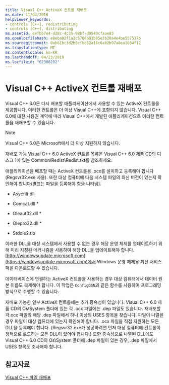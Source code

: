 ```yaml
---
title: Visual C++ ActiveX 컨트롤 재배포
ms.date: 11/04/2016
helpviewer_keywords:
- controls [C++], redistributing
- controls [C++], distributing
ms.assetid: eefbb7e4-d28c-4c35-98bf-d9540cfaae83
ms.openlocfilehash: e8eba02f1a2c5706a91b85e3b20a4e4be557537b
ms.sourcegitcommit: 0ab61bc3d2b6cfbd52a16c6ab2b97a8ea1864f12
ms.translationtype: MT
ms.contentlocale: ko-KR
ms.lasthandoff: 04/23/2019
ms.locfileid: "62388282"
---
```

# <a name="redistributing-visual-c-activex-controls"></a>Visual C++ ActiveX 컨트롤 재배포

Visual C++ 6.0은 다시 배포할 애플리케이션에서 사용할 수 있는 ActiveX 컨트롤을 제공합니다. 이러한 컨트롤은 더 이상 Visual C++에 포함되지 않습니다. Visual C++ 6.0에 대한 사용권 계약에 따라 Visual C++에서 개발된 애플리케이션으로 이러한 컨트롤을 재배포할 수 있습니다.

> [!NOTE]
>  Visual C++ 6.0은 Microsoft에서 더 이상 지원하지 않습니다.

재배포 가능 Visual C++ 6.0 ActiveX 컨트롤 목록은 Visual C++ 6.0 제품 CD의 디스크 1에 있는 Common\Redist\Redist.txt를 참조하세요.

애플리케이션을 배포할 때는 ActiveX 컨트롤용 .ocx를 설치하고 등록해야 합니다(Regsvr32.exe 사용). 또한 대상 컴퓨터에 다음 시스템 파일의 최신 버전이 있는지 확인해야 합니다(별표는 파일을 등록해야 함을 나타냄).

- Asycfilt.dll

- Comcat.dll \*

- Oleaut32.dll \*

- Olepro32.dll \*

- Stdole2.tlb

이러한 DLL을 대상 시스템에서 사용할 수 없는 경우 해당 운영 체제를 업데이트하기 위해 미리 지정된 메커니즘을 사용하여 해당 DLL을 업데이트해야 합니다. [http://windowsupdate.microsoft.com](https://windowsupdate.microsoft.com)에서 Windows 운영 체제용 최신 서비스 팩을 다운로드할 수 있습니다.

데이터베이스에 연결하는 ActiveX 컨트롤을 사용하는 경우 대상 컴퓨터에서 데이터 원본 이름도 복제해야 합니다. 이 작업은 `ConfigDSN`과 같은 함수를 사용하여 프로그래밍 방식으로 수행할 수 있습니다.

재배포 가능한 일부 ActiveX 컨트롤에는 추가 종속성이 있습니다. Visual C++ 6.0 제품 CD의 Os\System 폴더에 있는 각 .ocx 파일에는 .dep 파일도 있습니다. 재배포할 각.ocx 파일의 해당 .dep 파일에서 하나 이상의 USES 항목을 찾습니다. 파일이 나열된 경우 파일이 대상 컴퓨터에 있는지 확인해야 합니다. .ocx 파일을 직접 지원하는 모든 DLL을 등록해야 합니다. (Regsvr32.exe가 성공하려면 먼저 대상 컴퓨터에 컨트롤이 정적으로 로드하는 모든 DLL이 있어야 합니다.) 또한 종속성으로 나열된 DLL에도 Visual C++ 6.0 CD의 Os\System 폴더에 .dep 파일이 있는 경우, .dep 파일에서 USES 항목도 조사해야 합니다.

## <a name="see-also"></a>참고자료

[Visual C++ 파일 재배포](redistributing-visual-cpp-files.md)
